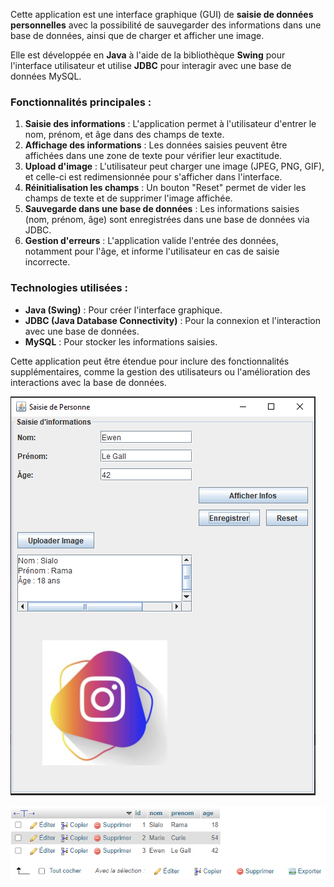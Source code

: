 Cette application est une interface graphique (GUI) de **saisie de données personnelles** avec la possibilité de sauvegarder des informations dans une base de données, ainsi que de charger et afficher une image. 

Elle est développée en **Java** à l'aide de la bibliothèque **Swing** pour l'interface utilisateur et utilise **JDBC** pour interagir avec une base de données MySQL.

### Fonctionnalités principales :  
1. **Saisie des informations** : L'application permet à l'utilisateur d'entrer le nom, prénom, et âge dans des champs de texte.
2. **Affichage des informations** : Les données saisies peuvent être affichées dans une zone de texte pour vérifier leur exactitude.
3. **Upload d'image** : L'utilisateur peut charger une image (JPEG, PNG, GIF), et celle-ci est redimensionnée pour s'afficher dans l'interface.
4. **Réinitialisation les champs** : Un bouton "Reset" permet de vider les champs de texte et de supprimer l'image affichée.
5. **Sauvegarde dans une base de données** : Les informations saisies (nom, prénom, âge) sont enregistrées dans une base de données via JDBC.
6. **Gestion d'erreurs** : L'application valide l'entrée des données, notamment pour l'âge, et informe l'utilisateur en cas de saisie incorrecte.

### Technologies utilisées :
- **Java (Swing)** : Pour créer l'interface graphique.
- **JDBC (Java Database Connectivity)** : Pour la connexion et l'interaction avec une base de données.
- **MySQL** : Pour stocker les informations saisies.

Cette application peut être étendue pour inclure des fonctionnalités supplémentaires, comme la gestion des utilisateurs ou l'amélioration des interactions avec la base de données.

![img](./imgs/interface.png)

![img](./imgs/db.png)

